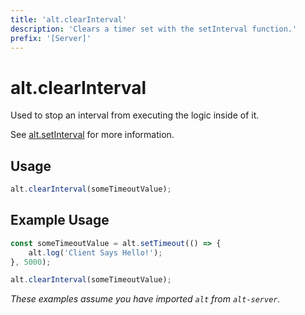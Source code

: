 ```yaml
---
title: 'alt.clearInterval'
description: 'Clears a timer set with the setInterval function.'
prefix: '[Server]'
---
```


# alt.clearInterval

Used to stop an interval from executing the logic inside of it.

See [alt.setInterval](setInterval.md) for more information.

## Usage

```js
alt.clearInterval(someTimeoutValue);
```

## Example Usage

```js
const someTimeoutValue = alt.setTimeout(() => {
    alt.log('Client Says Hello!');
}, 5000);

alt.clearInterval(someTimeoutValue);
```

_These examples assume you have imported `alt` from `alt-server`._